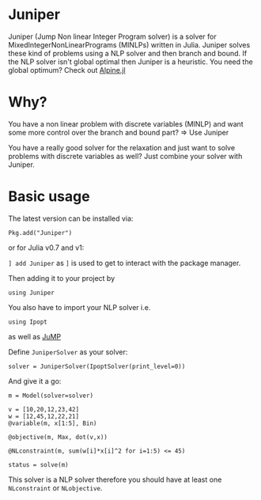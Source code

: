 # Juniper

Juniper (Jump Non linear Integer Program solver) is a solver for MixedIntegerNonLinearPrograms (MINLPs) written in Julia.
Juniper solves these kind of problems using a NLP solver and then branch and bound. If the NLP solver isn't global optimal then Juniper is a heuristic. 
You need the global optimum? Check out [Alpine.jl](http://github.com/lanl-ansi/Alpine.jl)

# Why?
You have a non linear problem with discrete variables (MINLP) and want some more control over the branch and bound part? => Use Juniper

You have a really good solver for the relaxation and just want to solve problems with discrete variables as well? Just combine your solver with Juniper.

# Basic usage

The latest version can be installed via:

`Pkg.add("Juniper")`

or for Julia v0.7 and v1:

`] add Juniper` as `]` is used to get to interact with the package manager.

Then adding it to your project by

`using Juniper`

You also have to import your NLP solver i.e.

`using Ipopt`

as well as [JuMP](http://www.juliaopt.org/JuMP.jl)

Define `JuniperSolver` as your solver:

```
solver = JuniperSolver(IpoptSolver(print_level=0))
```

And give it a go:

```
m = Model(solver=solver)

v = [10,20,12,23,42]
w = [12,45,12,22,21]
@variable(m, x[1:5], Bin)

@objective(m, Max, dot(v,x))

@NLconstraint(m, sum(w[i]*x[i]^2 for i=1:5) <= 45)   

status = solve(m)

```

This solver is a NLP solver therefore you should have at least one `NLconstraint` or `NLobjective`.
